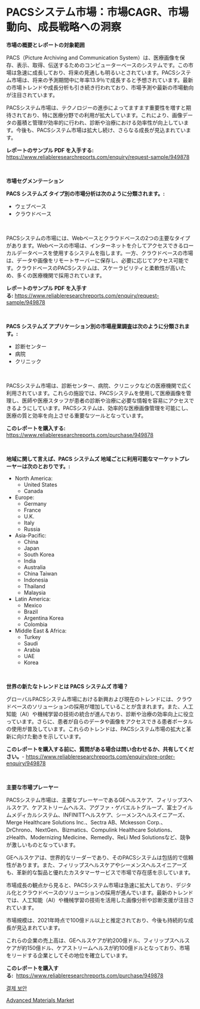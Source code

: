<p><h1>PACSシステム市場：市場CAGR、市場動向、成長戦略への洞察</h1></p><p><strong>市場の概要とレポートの対象範囲</strong></p>
<p><p>PACS（Picture Archiving and Communication System）は、医療画像を保存、表示、取得、伝送するためのコンピューターベースのシステムです。この市場は急速に成長しており、将来の見通しも明るいとされています。PACSシステム市場は、将来の予測期間中に年率13.9％で成長すると予想されています。最新の市場トレンドや成長分析も引き続き行われており、市場予測や最新の市場動向が注目されています。</p><p>PACSシステム市場は、テクノロジーの進歩によってますます重要性を増すと期待されており、特に医療分野での利用が拡大しています。これにより、画像データの蓄積と管理が効率的に行われ、診断や治療における効率性が向上しています。今後も、PACSシステム市場は拡大し続け、さらなる成長が見込まれています。</p></p>
<p><strong>レポートのサンプル PDF を入手する:</strong> <a href="https://www.reliableresearchreports.com/enquiry/request-sample/949878">https://www.reliableresearchreports.com/enquiry/request-sample/949878</a></p>
<p>&nbsp;</p>
<p><strong>市場セグメンテーション</strong></p>
<p><strong>PACS システムズ タイプ別の市場分析は次のように分類されます。:</strong></p>
<p><ul><li>ウェブベース</li><li>クラウドベース</li></ul></p>
<p>&nbsp;</p>
<p><p>PACSシステムの市場には、Webベースとクラウドベースの2つの主要なタイプがあります。Webベースの市場は、インターネットを介してアクセスできるローカルデータベースを使用するシステムを指します。一方、クラウドベースの市場は、データや画像をリモートサーバーに保存し、必要に応じてアクセス可能です。クラウドベースのPACSシステムは、スケーラビリティと柔軟性が高いため、多くの医療機関で採用されています。</p></p>
<p><strong>レポートのサンプル PDF を入手する:</strong>&nbsp;<a href="https://www.reliableresearchreports.com/enquiry/request-sample/949878">https://www.reliableresearchreports.com/enquiry/request-sample/949878</a></p>
<p>&nbsp;</p>
<p><strong> PACS システムズ アプリケーション別の市場産業調査は次のように分類されます。:</strong></p>
<p><ul><li>診断センター</li><li>病院</li><li>クリニック</li></ul></p>
<p>&nbsp;</p>
<p><p>PACSシステム市場は、診断センター、病院、クリニックなどの医療機関で広く利用されています。これらの施設では、PACSシステムを使用して医療画像を管理し、医師や医療スタッフが患者の診断や治療に必要な情報を容易にアクセスできるようにしています。PACSシステムは、効率的な医療画像管理を可能にし、医療の質と効率を向上させる重要なツールとなっています。</p></p>
<p><strong>このレポートを購入する:</strong>&nbsp; <a href="https://www.reliableresearchreports.com/purchase/949878">https://www.reliableresearchreports.com/purchase/949878</a></p>
<p>&nbsp;</p>
<p><strong>地域に関して言えば、PACS システムズ 地域ごとに利用可能なマーケットプレーヤーは次のとおりです。:</strong></p>
<p><ul>
    <li>
        North America:
        <ul>
            <li>United States</li>
            <li>Canada</li>
        </ul>
    </li>
    <li>
        Europe:
        <ul>
            <li>Germany</li>
            <li>France</li>
            <li>U.K.</li>
            <li>Italy</li>
            <li>Russia</li>
        </ul>
    </li>
    <li>
        Asia-Pacific:
        <ul>
            <li>China</li>
            <li>Japan</li>
            <li>South Korea</li>
            <li>India</li>
            <li>Australia</li>
            <li>China Taiwan</li>
            <li>Indonesia</li>
            <li>Thailand</li>
            <li>Malaysia</li>
        </ul>
    </li>
    <li>
        Latin America:
        <ul>
            <li>Mexico</li>
            <li>Brazil</li>
            <li>Argentina Korea</li>
            <li>Colombia</li>
        </ul>
    </li>
    <li>
        Middle East & Africa:
        <ul>
            <li>Turkey</li>
            <li>Saudi</li>
            <li>Arabia</li>
            <li>UAE</li>
            <li>Korea</li>
        </ul>
    </li>
    </ul></p>
<p>&nbsp;</p>
<p><strong>世界の新たなトレンドとは PACS システムズ 市場？</strong></p>
<p><p>グローバルPACSシステム市場における新興および現在のトレンドには、クラウドベースのソリューションの採用が増加していることが含まれます。また、人工知能（AI）や機械学習の技術の統合が進んでおり、診断や治療の効率向上に役立っています。さらに、患者が自らのデータや画像をアクセスできる患者ポータルの使用が普及しています。これらのトレンドは、PACSシステム市場の拡大と革新に向けた動きを示しています。</p></p>
<p><strong>このレポートを購入する前に、質問がある場合は問い合わせるか、共有してください。</strong>- <a href="https://www.reliableresearchreports.com/enquiry/pre-order-enquiry/949878">https://www.reliableresearchreports.com/enquiry/pre-order-enquiry/949878</a></p>
<p>&nbsp;</p>
<p><strong>主要な市場プレーヤー</strong></p>
<p><p>PACSシステム市場は、主要なプレーヤーであるGEヘルスケア、フィリップスヘルスケア、ケアストリームヘルス、アグファ・ゲバエルトグループ、富士フイルムメディカルシステム、INFINITTヘルスケア、シーメンスヘルスイニアーズ、Merge Healthcare Solutions Inc.、Sectra AB、Mckesson Corp.、DrChrono、NextGen、Bizmatics、Compulink Healthcare Solutions、zHealth、Modernizing Medicine、Remedly、ReLi Med Solutionsなど、競争が激しいものとなっています。</p><p>GEヘルスケアは、世界的なリーダーであり、そのPACSシステムは包括的で信頼性があります。また、フィリップスヘルスケアやシーメンスヘルスイニアーズも、革新的な製品と優れたカスタマーサービスで市場で存在感を示しています。</p><p>市場成長の観点から見ると、PACSシステム市場は急速に拡大しており、デジタル化とクラウドベースのソリューションの採用が進んでいます。最新のトレンドでは、人工知能（AI）や機械学習の技術を活用した画像分析や診断支援が注目されています。</p><p>市場規模は、2021年時点で100億ドル以上と推定されており、今後も持続的な成長が見込まれています。</p><p>これらの企業の売上高は、GEヘルスケアが約200億ドル、フィリップスヘルスケアが約150億ドル、ケアストリームヘルスが約100億ドルとなっており、市場をリードする企業としてその地位を確立しています。</p></p>
<p><strong>このレポートを購入する:</strong>&nbsp;&nbsp;<a href="https://www.reliableresearchreports.com/purchase/949878">https://www.reliableresearchreports.com/purchase/949878</a></p>
<p><p><a href="https://github.com/iansanftyord09878/Market-Research-Report-List-1/blob/main/37131168654.md">결제 보안</a></p><p><a href="https://natural-crush-b99.notion.site/Advanced-Materials-Market-Research-Report-Forecasted-for-Period-from-2024-2031-by-Market-Type-Ma-a20ff6607d5f4547ae54e6203ec41f67">Advanced Materials Market</a></p></p>